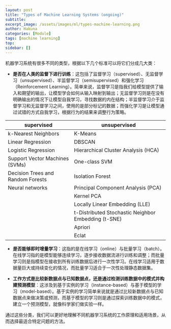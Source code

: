 ```yaml
---
layout: post
title: "Types of Machine Learning Systems (ongoing)"
subtitle:
excerpt_image: /assets/images/ml/types-machine-learning.png
author: Hakuna
categories: [Module]
tags: [machine learning]
top: 
sidebar: []
---
```


机器学习系统有很多不同的类型，根据以下几个标准可以将它们分成几大类：

- **是否在人类的监督下进行训练**：这包括了监督学习（supervised）、无监督学习（unsupervised）、半监督学习（semisupervised）和强化学习（Reinforcement Learning）。简单来说，监督学习是指我们给模型提供了输入和期望的输出，让模型学会如何从输入映射到输出；无监督学习则是在没有明确输出的情况下让模型自我学习，寻找数据的内在结构；半监督学习介于监督学习和无监督学习之间，使用的是部分标记的数据；而强化学习是让模型通过试错的方式自我学习，根据行为的结果来调整行为策略。

|supervised|unsupervised|
| ---------| -----------|
|k-Nearest Neighbors|K-Means|
|Linear Regression|DBSCAN|
|Logistic Regression|Hierarchical Cluster Analysis (HCA)|
|Support Vector Machines (SVMs)|One-class SVM|
|Decision Trees and Random Forests|Isolation Forest|
|Neural networks|Principal Component Analysis (PCA)|
||Kernel PCA|
||Locally Linear Embedding (LLE)|
||t-Distributed Stochastic Neighbor Embedding (t-SNE)|
||Apriori|
||Eclat|

- **是否能够即时增量学习**：这指的是在线学习（online）与批量学习（batch）。在线学习指的是模型能够连续学习，逐步接收数据流进行训练和调整；而批量学习则是指模型在接收到所有训练数据后进行一次性学习。在线学习适用于数据量巨大或持续变化的情况，而批量学习适合于一次性处理静态数据集。

- **工作方式是比较新数据点与已知数据点，还是通过检测训练数据中的模式并构建预测模型**：这涉及到基于实例的学习（instance-based）与基于模型的学习（model-based）。基于实例的学习简单来说就是通过比较新数据点与已知数据点来做决策或预测，而基于模型的学习则是通过探索训练数据中的模式，建立一个预测模型，就像科学家们做实验一样。

通过这些分类，我们可以更好地理解不同机器学习系统的工作原理和适用场景，从而选择最适合特定问题的方法。